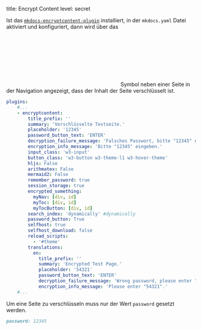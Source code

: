 title: Encrypt Content
level: secret

Ist das [`mkdocs-encryptcontent-plugin`](https://github.com/unverbuggt/mkdocs-encryptcontent-plugin) installiert, in der `mkdocs.yaml` Datei aktiviert und konfiguriert,
dann wird über das <svg class="svg-1em"><use xlink:href="#encrypted" /></svg> Symbol neben einer Seite in der Navigation angezeigt, dass der Inhalt der Seite verschlüsselt ist.

```yaml
plugins:
    #...
    - encryptcontent:
        title_prefix: ''
        summary: 'Verschlüsselte Testseite.'
        placeholder: '12345'
        password_button_text: 'ENTER'
        decryption_failure_message: 'Falsches Passwort, bitte "12345" eingeben.'
        encryption_info_message: 'Bitte "12345" eingeben.'
        input_class: 'w3-input'
        button_class: 'w3-button w3-theme-l1 w3-hover-theme'
        hljs: False
        arithmatex: False
        mermaid2: False
        remember_password: true
        session_storage: true
        encrypted_something:
          myNav: [div, id]
          myToc: [div, id]
          myTocButton: [div, id]
        search_index: 'dynamically' #dynamically
        password_button: True
        selfhost: true
        selfhost_download: false
        reload_scripts:
          - '#theme'
        translations:
          en:
            title_prefix: ''
            summary: 'Encrypted Test Page.'
            placeholder: '54321'
            password_button_text: 'ENTER'
            decryption_failure_message: 'Wrong password, please enter "54321".'
            encryption_info_message: 'Please enter "54321".'
    #...
```

Um eine Seite zu verschlüsseln muss nur der Wert `password` gesetzt werden.

```markdown
password: 12345
```